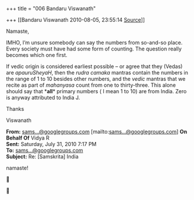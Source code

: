+++
title = "006 Bandaru Viswanath"

+++
[[Bandaru Viswanath	2010-08-05, 23:55:14 [Source](https://groups.google.com/g/samskrita/c/zZIFGW31gKI)]]



Namaste,



IMHO, I’m unsure somebody can say the numbers from so-and-so place. Every society must have had some form of counting. The question really becomes which one first.



If vedic origin is considered earliest possible – or agree that they (Vedas) are *apauruSheyaH*, then the *rudra camaka* mantras contain the numbers in the range of 1 to 10 besides other numbers, and the *vedic* mantras that we recite as part of *mahanyasa* count from one to thirty-three. This alone should say that \***all**\* primary numbers ( I mean 1 to 10) are from India. Zero is anyway attributed to India J.



Thanks

Viswanath



**From:** [sams...@googlegroups.com]() \[mailto:[sams...@googlegroups.com]()\] **On Behalf Of** Vidya R  
**Sent:** Saturday, July 31, 2010 7:17 PM  
**To:** [sams...@googlegroups.com]()  
**Subject:** Re: \[Samskrita\] India



namaste!





